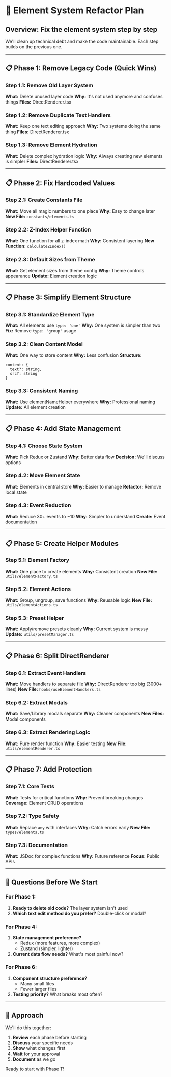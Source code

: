# 🔧 Element System Refactor Plan

## Overview: Fix the element system step by step

We'll clean up technical debt and make the code maintainable. Each step builds on the previous one.

---

## 📋 Phase 1: Remove Legacy Code (Quick Wins)

### Step 1.1: Remove Old Layer System
**What:** Delete unused layer code
**Why:** It's not used anymore and confuses things
**Files:** DirectRenderer.tsx

### Step 1.2: Remove Duplicate Text Handlers  
**What:** Keep one text editing approach
**Why:** Two systems doing the same thing
**Files:** DirectRenderer.tsx

### Step 1.3: Remove Element Hydration
**What:** Delete complex hydration logic
**Why:** Always creating new elements is simpler
**Files:** DirectRenderer.tsx

---

## 📋 Phase 2: Fix Hardcoded Values

### Step 2.1: Create Constants File
**What:** Move all magic numbers to one place
**Why:** Easy to change later
**New File:** `constants/elements.ts`

### Step 2.2: Z-Index Helper Function
**What:** One function for all z-index math
**Why:** Consistent layering
**New Function:** `calculateZIndex()`

### Step 2.3: Default Sizes from Theme
**What:** Get element sizes from theme config
**Why:** Theme controls appearance
**Update:** Element creation logic

---

## 📋 Phase 3: Simplify Element Structure

### Step 3.1: Standardize Element Type
**What:** All elements use `type: 'one'`
**Why:** One system is simpler than two
**Fix:** Remove `type: 'group'` usage

### Step 3.2: Clean Content Model
**What:** One way to store content
**Why:** Less confusion
**Structure:** 
```
content: {
  text?: string,
  src?: string
}
```

### Step 3.3: Consistent Naming
**What:** Use elementNameHelper everywhere
**Why:** Professional naming
**Update:** All element creation

---

## 📋 Phase 4: Add State Management

### Step 4.1: Choose State System
**What:** Pick Redux or Zustand
**Why:** Better data flow
**Decision:** We'll discuss options

### Step 4.2: Move Element State
**What:** Elements in central store
**Why:** Easier to manage
**Refactor:** Remove local state

### Step 4.3: Event Reduction
**What:** Reduce 30+ events to ~10
**Why:** Simpler to understand
**Create:** Event documentation

---

## 📋 Phase 5: Create Helper Modules

### Step 5.1: Element Factory
**What:** One place to create elements
**Why:** Consistent creation
**New File:** `utils/elementFactory.ts`

### Step 5.2: Element Actions  
**What:** Group, ungroup, save functions
**Why:** Reusable logic
**New File:** `utils/elementActions.ts`

### Step 5.3: Preset Helper
**What:** Apply/remove presets cleanly
**Why:** Current system is messy
**Update:** `utils/presetManager.ts`

---

## 📋 Phase 6: Split DirectRenderer

### Step 6.1: Extract Event Handlers
**What:** Move handlers to separate file
**Why:** DirectRenderer too big (3000+ lines)
**New File:** `hooks/useElementHandlers.ts`

### Step 6.2: Extract Modals
**What:** Save/Library modals separate
**Why:** Cleaner components
**New Files:** Modal components

### Step 6.3: Extract Rendering Logic
**What:** Pure render function
**Why:** Easier testing
**New File:** `utils/elementRenderer.ts`

---

## 📋 Phase 7: Add Protection

### Step 7.1: Core Tests
**What:** Tests for critical functions
**Why:** Prevent breaking changes
**Coverage:** Element CRUD operations

### Step 7.2: Type Safety
**What:** Replace `any` with interfaces
**Why:** Catch errors early
**New File:** `types/elements.ts`

### Step 7.3: Documentation
**What:** JSDoc for complex functions
**Why:** Future reference
**Focus:** Public APIs

---

## 🎯 Questions Before We Start

### For Phase 1:
1. **Ready to delete old code?** The layer system isn't used
2. **Which text edit method do you prefer?** Double-click or modal?

### For Phase 4:
1. **State management preference?** 
   - Redux (more features, more complex)
   - Zustand (simpler, lighter)
2. **Current data flow needs?** What's most painful now?

### For Phase 6:
1. **Component structure preference?**
   - Many small files
   - Fewer larger files
2. **Testing priority?** What breaks most often?

---

## 📅 Approach

We'll do this together:
1. **Review** each phase before starting
2. **Discuss** your specific needs
3. **Show** what changes first
4. **Wait** for your approval
5. **Document** as we go

Ready to start with Phase 1?